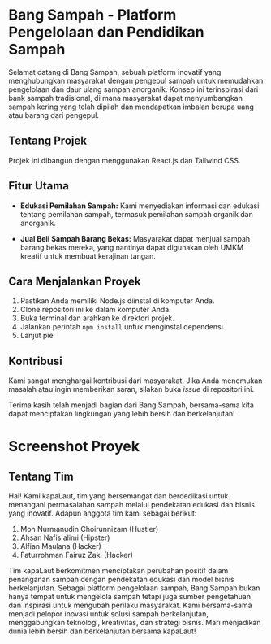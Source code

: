 # Bang Sampah - Platform Pengelolaan dan Pendidikan Sampah

Selamat datang di Bang Sampah, sebuah platform inovatif yang menghubungkan masyarakat dengan pengepul sampah untuk memudahkan pengelolaan dan daur ulang sampah anorganik. Konsep ini terinspirasi dari bank sampah tradisional, di mana masyarakat dapat menyumbangkan sampah kering yang telah dipilah dan mendapatkan imbalan berupa uang atau barang dari pengepul.

## Tentang Projek

Projek ini dibangun dengan menggunakan React.js dan Tailwind CSS.

## Fitur Utama
  
- **Edukasi Pemilahan Sampah:** Kami menyediakan informasi dan edukasi tentang pemilahan sampah, termasuk pemilahan sampah organik dan anorganik.

- **Jual Beli Sampah Barang Bekas:** Masyarakat dapat menjual sampah barang bekas mereka, yang nantinya dapat digunakan oleh UMKM kreatif untuk membuat kerajinan tangan.

## Cara Menjalankan Proyek

1. Pastikan Anda memiliki Node.js diinstal di komputer Anda.
2. Clone repositori ini ke dalam komputer Anda.
3. Buka terminal dan arahkan ke direktori projek.
4. Jalankan perintah `npm install` untuk menginstal dependensi.
5. Lanjut pie

## Kontribusi

Kami sangat menghargai kontribusi dari masyarakat. Jika Anda menemukan masalah atau ingin memberikan saran, silakan buka *issue* di repositori ini.

Terima kasih telah menjadi bagian dari Bang Sampah, bersama-sama kita dapat menciptakan lingkungan yang lebih bersih dan berkelanjutan!

# Screenshot Proyek

## Tentang Tim

Hai! Kami kapaLaut, tim yang bersemangat dan berdedikasi untuk menangani permasalahan sampah melalui pendekatan edukasi dan bisnis yang inovatif. Adapun anggota tim kami sebagai berikut:
1. Moh Nurmanudin Choirunnizam (Hustler)
2. Ahsan Nafis'alimi (Hipster)
3. Alfian Maulana (Hacker)
4. Faturrohman Fairuz Zaki (Hacker)

Tim kapaLaut berkomitmen menciptakan perubahan positif dalam penanganan sampah dengan pendekatan edukasi dan model bisnis berkelanjutan. Sebagai platform pengelolaan sampah, Bang Sampah bukan hanya tempat untuk mengelola sampah tetapi juga sumber pengetahuan dan inspirasi untuk mengubah perilaku masyarakat. Kami bersama-sama menjadi pelopor inovasi untuk solusi sampah berkelanjutan, menggabungkan teknologi, kreativitas, dan strategi bisnis. Mari menjadikan dunia lebih bersih dan berkelanjutan bersama kapaLaut!
